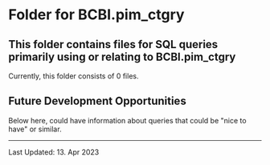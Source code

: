 # Folder for BCBI.pim_ctgry
This folder contains files for SQL queries primarily using or relating to BCBI.pim_ctgry
-------------------------------------------
Currently, this folder consists of 0 files.












Future Development Opportunities
-----------------------------------------
Below here, could have information about queries that could be "nice to have" or similar.  

------------------------------------------
Last Updated: 13. Apr 2023